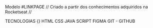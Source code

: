 Modelo #LINKPAGE
// Criado a partir dos conhecimentos adquiridos na Rocketseat
//

TECNOLOGIAS {}
HTML
CSS
JAVA SCRIPT
FIGMA
GIT - GITHUB
